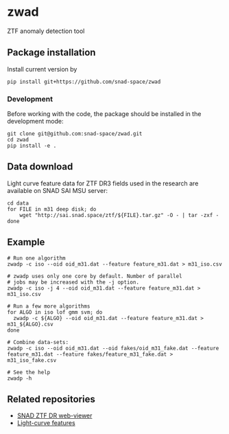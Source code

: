 # zwad
ZTF anomaly detection tool

## Package installation

Install current version by
```shell
pip install git+https://github.com/snad-space/zwad
```

### Development
Before working with the code, the package should be installed in the development
mode:
```shell
git clone git@github.com:snad-space/zwad.git
cd zwad
pip install -e .
```

## Data download
Light curve feature data for ZTF DR3 fields used in the research are available on SNAD SAI MSU server:
```shell
cd data
for FILE in m31 deep disk; do
    wget "http://sai.snad.space/ztf/${FILE}.tar.gz" -O - | tar -zxf -
done
```

## Example

```shell
# Run one algorithm
zwadp -c iso --oid oid_m31.dat --feature feature_m31.dat > m31_iso.csv

# zwadp uses only one core by default. Number of parallel
# jobs may be increased with the -j option.
zwadp -c iso -j 4 --oid oid_m31.dat --feature feature_m31.dat > m31_iso.csv

# Run a few more algorithms
for ALGO in iso lof gmm svm; do
  zwadp -c ${ALGO} --oid oid_m31.dat --feature feature_m31.dat > m31_${ALGO}.csv
done

# Combine data-sets:
zwadp -c iso --oid oid_m31.dat --oid fakes/oid_m31_fake.dat --feature feature_m31.dat --feature fakes/feature_m31_fake.dat > m31_iso_fake.csv

# See the help
zwadp -h
```

## Related repositories
- [SNAD ZTF DR web-viewer](//github.com/snad-space/ztf-viewer)
- [Light-curve features](//github.com/hombit/light-curve)
